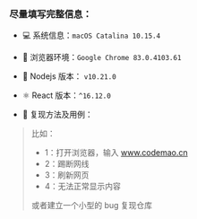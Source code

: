 ### 尽量填写完整信息：

- 💻 系统信息：`macOS Catalina 10.15.4`

- 🦊 浏览器环境：`Google Chrome 83.0.4103.61`

- 🚛 Nodejs 版本： `v10.21.0`

- ⚛️ React 版本：`^16.12.0`

- 👣 复现方法及用例：

> 比如：
>
> - 1：打开浏览器，输入 www.codemao.cn
> - 2：踢断网线
> - 3：刷新网页
> - 4：无法正常显示内容
>
> 或者建立一个小型的 bug 复现仓库

